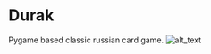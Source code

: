 # Durak
Pygame based classic russian card game. ![alt_text](https://img.shields.io/badge/-no%20aprobado-red)
